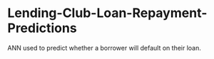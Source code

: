 # Lending-Club-Loan-Repayment-Predictions
ANN used to predict whether a borrower will default on their loan.
